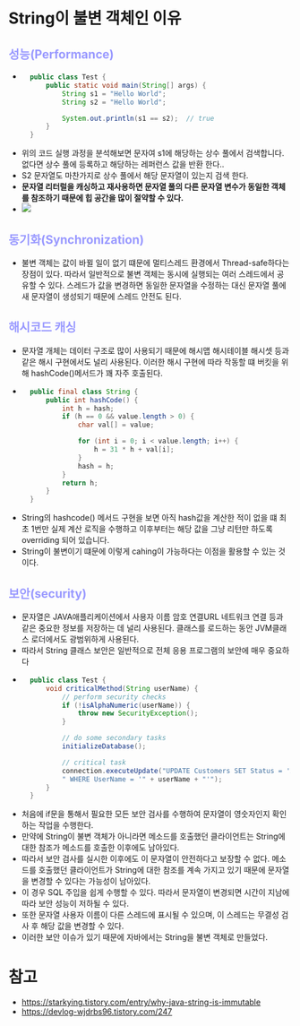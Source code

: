 # String이 불변 객체인 이유
## __<span style="color:#9999ff">성능(Performance)</span>__
- ``` java
    public class Test {
        public static void main(String[] args) {
            String s1 = "Hello World";
            String s2 = "Hello World";

            System.out.println(s1 == s2);  // true
        }
    }
- 위의 코드 실행 과정을 분석해보면 문자여 s1에 해당하는 상수 풀에서 검색합니다. 없다면 상수 풀에 등록하고 해당하는 레퍼런스 값을 반환 한다..
- S2 문자열도 마찬가지로 상수 풀에서 해당 문자열이 있는지 검색 한다.
- **문자열 리터럴을 캐싱하고 재사용하면 문자열 풀의 다른 문자열 변수가 동일한 객체를 참조하기 때문에 힙 공간을 많이 절약할 수 있다.**
- ![](https://www.baeldung.com/wp-content/uploads/2018/08/Why_String_Is_Immutable_In_Java.jpg)
## __<span style="color:#9999ff">동기화(Synchronization)</span>__
- 불변 객체는 값이 바뀔 일이 없기 떄문에 멀티스레드 환경에서 Thread-safe하다는 장점이 있다. 따라서 일반적으로 불변 객체는 동시에 실행되는 여러 스레드에서 공유할 수 있다. 스레드가 값을 변경하면 동일한 문자열을 수정하는 대신 문자열 풀에 새 문자열이 생성되기 때문에 스레드 안전도 된다.
## __<span style="color:#9999ff">해시코드 캐싱</span>__
- 문자열 개체는 데이터 구조로 많이 사용되기 때문에 해시맵 해시테이블 해시셋 등과 같은 해시 구현에서도 널리 사용된다. 이러한 해시 구현에 따라 작동할 떄 버킷을 위해 hashCode()메서드가 꽤 자주 호출된다.
- ``` java
    public final class String {
        public int hashCode() {
            int h = hash;
            if (h == 0 && value.length > 0) {
                char val[] = value;

                for (int i = 0; i < value.length; i++) {
                    h = 31 * h + val[i];
                }
                hash = h;
            }
            return h;
        }
    }
- String의 hashcode() 메서드 구현을 보면 아직 hash값을 계산한 적이 없을 떄 최초 1번만 실제 계산 로직을 수행하고 이후부터는 해당 값을 그냥 리턴만 하도록 overriding 되어 있습니다.
- String이 불변이기 떄문에 이렇게 cahing이 가능하다는 이점을 활용할 수 있는 것이다.
## __<span style="color:#9999ff">보안(security)</span>__
- 문자열은 JAVA애플리케이션에서 사용자 이름 암호 연결URL 네트워크 연결 등과 같은 중요한 정보를 저장하는 데 널리 사용된다. 클래스를 로드하는 동안 JVM클래스 로더에서도 광범위하게 사용된다.
- 따라서 String 클래스 보안은 일반적으로 전체 응용 프로그램의 보안에 매우 중요하다
- ``` java
    public class Test {
        void criticalMethod(String userName) {
            // perform security checks
            if (!isAlphaNumeric(userName)) {
                throw new SecurityException(); 
            }

            // do some secondary tasks
            initializeDatabase();

            // critical task
            connection.executeUpdate("UPDATE Customers SET Status = 'Active' " +
            " WHERE UserName = '" + userName + "'");
        }
    }
- 처음에 if문을 통해서 필요한 모든 보안 검사를 수행하여 문자열이 영숫자인지 확인하는 작업을 수행한다.
- 만약에 String이 불변 객체가 아니라면 메소드를 호출했던 클라이언트는 String에 대한 참조가 메소드를 호출한 이후에도 남아있다.
- 따라서 보안 검사를 실시한 이후에도 이 문자열이 안전하다고 보장할 수 없다. 메소드를 호출했던 클라이언트가 String에 대한 참조를 계속 가지고 있기 때문에 문자열을 변경할 수 있다는 가능성이 남아있다.
- 이 경우 SQL 주입을 쉽게 수행할 수 있다. 따라서 문자열이 변경되면 시간이 지남에 따라 보안 성능이 저하될 수 있다.
- 또한 문자열 사용자 이름이 다른 스레드에 표시될 수 있으며, 이 스레드는 무결성 검사 후 해당 값을 변경할 수 있다.
- 이러한 보안 이슈가 있기 때문에 자바에서는 String을 불변 객체로 만들었다.

# 참고
- https://starkying.tistory.com/entry/why-java-string-is-immutable
- https://devlog-wjdrbs96.tistory.com/247